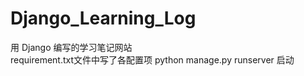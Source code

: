 # Django_Learning_Log
用 Django 编写的学习笔记网站<br>
requirement.txt文件中写了各配置项
python manage.py runserver 启动
